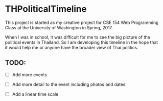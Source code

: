 # THPoliticalTimeline

This project is started as my creative project for CSE 154 Web Programming Class at the University of Washington in Spring, 2017.

When I was in school, It was difficult for me to see the big picture of the political events in Thailand. So I am developing this timeline in the hope that it would help me or anyone have the broader view of Thai politics.  

## TODO:
- [ ] Add more events
- [ ] Add more detail to the event including photos and dates
- [ ] Add a linear time scale 


